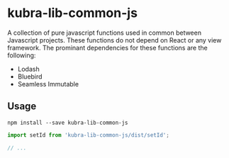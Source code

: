 # kubra-lib-common-js

A collection of pure javascript functions used in common between Javascript projects. These functions do not depend on React or any view framework. The prominant dependencies for these functions are the following:
* Lodash
* Bluebird
* Seamless Immutable

## Usage

```
npm install --save kubra-lib-common-js
```

```javascript
import setId from 'kubra-lib-common-js/dist/setId';

// ...
```
